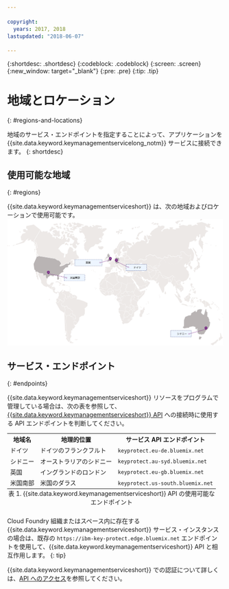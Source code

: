 ```yaml
---

copyright:
  years: 2017, 2018
lastupdated: "2018-06-07"

---
```


{:shortdesc: .shortdesc}
{:codeblock: .codeblock}
{:screen: .screen}
{:new_window: target="_blank"}
{:pre: .pre}
{:tip: .tip}

# 地域とロケーション
{: #regions-and-locations}

地域のサービス・エンドポイントを指定することによって、アプリケーションを {{site.data.keyword.keymanagementservicelong_notm}} サービスに接続できます。
{: shortdesc}

## 使用可能な地域
{: #regions}

{{site.data.keyword.keymanagementserviceshort}} は、次の地域およびロケーションで使用可能です。
![この図は、Key Protect サービスが使用可能な地域を示しています。](images/world-map_min.svg)

## サービス・エンドポイント
{: #endpoints}

{{site.data.keyword.keymanagementserviceshort}} リソースをプログラムで管理している場合は、次の表を参照して、[{{site.data.keyword.keymanagementserviceshort}} API](https://console.bluemix.net/apidocs/639) への接続時に使用する API エンドポイントを判断してください。 

<table>
    <tr>
        <th>地域名</th>
        <th>地理的位置</th>
        <th>サービス API エンドポイント</th>
    </tr>
    <tr>
        <td>ドイツ</td>
        <td>ドイツのフランクフルト</td>
        <td>
            <code>keyprotect.eu-de.bluemix.net</code>
        </td>
    </tr>
    <tr>
        <td>シドニー</td>
        <td>オーストラリアのシドニー</td>
        <td>
            <code>keyprotect.au-syd.bluemix.net</code>
        </td>
    </tr>
    <tr>
        <td>英国</td>
        <td>イングランドのロンドン</td>
        <td>
            <code>keyprotect.eu-gb.bluemix.net</code>
        </td>
    </tr>
    <tr>
        <td>米国南部</td>
        <td>米国のダラス</td>
        <td>
            <code>keyprotect.us-south.bluemix.net</code>
        </td>
    </tr>
    <caption style="caption-side:bottom;">表 1. {{site.data.keyword.keymanagementserviceshort}} API の使用可能なエンドポイント</caption>
</table>

Cloud Foundry 組織またはスペース内に存在する {{site.data.keyword.keymanagementserviceshort}} サービス・インスタンスの場合は、既存の `https://ibm-key-protect.edge.bluemix.net` エンドポイントを使用して、{{site.data.keyword.keymanagementserviceshort}} API と相互作用します。
{: tip}

{{site.data.keyword.keymanagementserviceshort}} での認証について詳しくは、[API へのアクセス](/docs/services/keymgmt/keyprotect_authentication.html)を参照してください。
